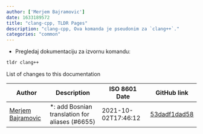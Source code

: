 ```yaml
---
author: ['Merjem Bajramovic']
date: 1633189572
title: "clang-cpp, TLDR Pages"
description: "clang-cpp, Ova komanda je pseudonim za `clang++`."
categories: "common"
---
```

- Pregledaj dokumentaciju za izvornu komandu:

```bash
tldr clang++
```
List of changes to this documentation


Author | Description | ISO 8601 Date | GitHub link
------|-----|-----|-----
[Merjem Bajramovic](mailto:55462788+Vukory@users.noreply.github.com) | *: add Bosnian translation for aliases (#6655) | 2021-10-02T17:46:12 | [53dadf1dad58](https://github.com/tldr-pages/tldr/commit/53dadf1dad587b9f21cffac11848f3fc50c8240d)


